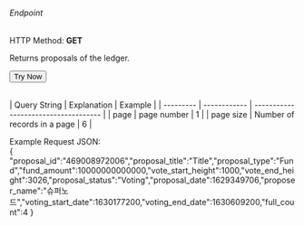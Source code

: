 <h6>Endpoint</h6>
<p id="endpoint"></p>

HTTP Method: **GET**

Returns proposals of the ledger.
<!-- <input class="md-input" placeholder="Enter Page" id="page" width="100"></input><br/>
<input class="md-input" placeholder="Enter pageSize" id="pageSize"></input><br/><br/> -->
<button class="md-button" onclick="tryNow()">Try Now</button>
<script>
   document.getElementById("endpoint").innerHTML =`https://dev-stoa-boascan.bosagora.com/proposals/?page=0&pageSize=6`
   //${document.getElementById("page").value || "0"}&pageSize=${document.getElementById("pageSize").value || "6"}`
    function tryNow(){
        document.getElementById("showResult").innerHTML =""
        document.getElementById("endpoint").innerHTML =""
        fetch(`https://dev-stoa-boascan.bosagora.com/proposals?page=0&pageSize=6`)
        // ${document.getElementById("page").value || "0"}&pageSize=${document.getElementById("pageSize").value || "6"}`)
        .then((res) => {
            res.json().then((res) => {
                document.getElementById("showResult").innerHTML = JSON.stringify(res)
                document.getElementById("endpoint").innerHTML =`https://dev-stoa-boascan.bosagora.com/proposals/?page=0&pageSize=6`
                // ${document.getElementById("page").value || "0"}&pageSize=${document.getElementById("pageSize").value || "6"}`
                })
        }).catch((err) => {
            console.log(err)
        })
    }
</script>
<p id="showResult"></p><br/>
| Query String | Explanation    | Example                            |
| --------- | ------------ | ------------------------------------ |
| page      | page number | 1 |
| page size      | Number of records in a page | 6 |

Example Request JSON:<br/>
{
    "proposal_id":"469008972006","proposal_title":"Title","proposal_type":"Fund","fund_amount":10000000000000,"vote_start_height":1000,"vote_end_height":3026,"proposal_status":"Voting","proposal_date":1629349706,"proposer_name":"슈퍼노드","voting_start_date":1630177200,"voting_end_date":1630609200,"full_count":4
}